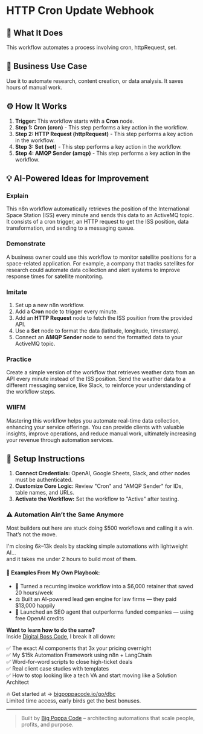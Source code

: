 # HTTP Cron Update Webhook

## 🚀 What It Does
This workflow automates a process involving cron, httpRequest, set.

## 💼 Business Use Case
Use it to automate research, content creation, or data analysis. It saves hours of manual work.

## ⚙️ How It Works
1.  **Trigger:** This workflow starts with a **Cron** node.
2. **Step 1: Cron (cron)** - This step performs a key action in the workflow.
3. **Step 2: HTTP Request (httpRequest)** - This step performs a key action in the workflow.
4. **Step 3: Set (set)** - This step performs a key action in the workflow.
5. **Step 4: AMQP Sender (amqp)** - This step performs a key action in the workflow.

## 💡 AI-Powered Ideas for Improvement
### Explain
This n8n workflow automatically retrieves the position of the International Space Station (ISS) every minute and sends this data to an ActiveMQ topic. It consists of a cron trigger, an HTTP request to get the ISS position, data transformation, and sending to a messaging queue.

### Demonstrate
A business owner could use this workflow to monitor satellite positions for a space-related application. For example, a company that tracks satellites for research could automate data collection and alert systems to improve response times for satellite monitoring.

### Imitate
1. Set up a new n8n workflow.
2. Add a **Cron** node to trigger every minute.
3. Add an **HTTP Request** node to fetch the ISS position from the provided API.
4. Use a **Set** node to format the data (latitude, longitude, timestamp).
5. Connect an **AMQP Sender** node to send the formatted data to your ActiveMQ topic.

### Practice
Create a simple version of the workflow that retrieves weather data from an API every minute instead of the ISS position. Send the weather data to a different messaging service, like Slack, to reinforce your understanding of the workflow steps.

### WIIFM
Mastering this workflow helps you automate real-time data collection, enhancing your service offerings. You can provide clients with valuable insights, improve operations, and reduce manual work, ultimately increasing your revenue through automation services.

## 🔧 Setup Instructions
1. **Connect Credentials:** OpenAI, Google Sheets, Slack, and other nodes must be authenticated.
2. **Customize Core Logic:** Review "Cron" and "AMQP Sender" for IDs, table names, and URLs.
3. **Activate the Workflow:** Set the workflow to "Active" after testing.

### ⚠️ Automation Ain’t the Same Anymore

Most builders out here are stuck doing $500 workflows and calling it a win.  
That’s not the move.  

I'm closing $6k–$13k deals by stacking simple automations with lightweight AI...  
and it takes me under 2 hours to build most of them.

#### 🧠 Examples From My Own Playbook:
- 🔁 Turned a recurring invoice workflow into a $6,000 retainer that saved 20 hours/week  
- ⚖️ Built an AI-powered lead gen engine for law firms — they paid $13,000 happily  
- 🚀 Launched an SEO agent that outperforms funded companies — using free OpenAI credits  

**Want to learn how to do the same?**  
Inside [Digital Boss Code](https://bigpoppacode.io/go/dbc), I break it all down:

✅ The exact AI components that 3x your pricing overnight  
✅ My $15k Automation Framework using n8n + LangChain  
✅ Word-for-word scripts to close high-ticket deals  
✅ Real client case studies with templates  
✅ How to stop looking like a tech VA and start moving like a Solution Architect  

🔥 Get started at → [bigpoppacode.io/go/dbc](https://bigpoppacode.io/go/dbc)  
Limited time access, early birds get the best bonuses.

---
> Built by [Big Poppa Code](https://bigpoppacode.io) – architecting automations that scale people, profits, and purpose.

